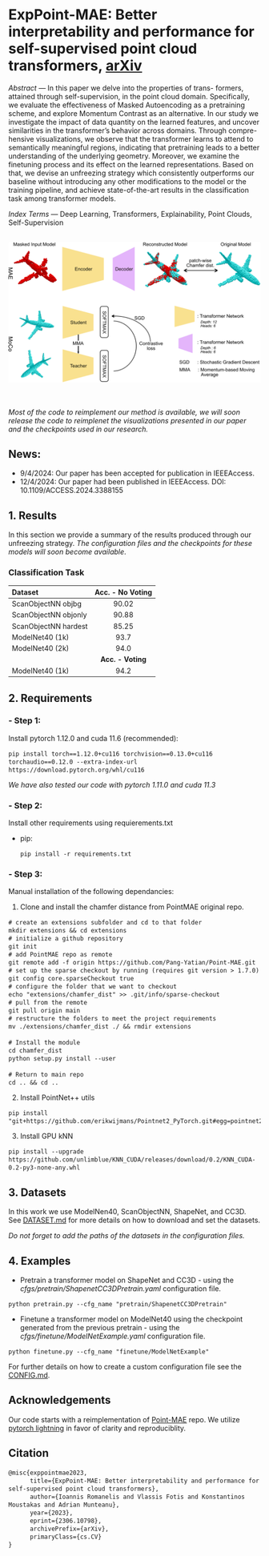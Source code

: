 # ExpPoint-MAE: Better interpretability and performance for self-supervised point cloud transformers,  [arXiv](https://arxiv.org/abs/2306.10798)



*Abstract* — In this paper we delve into the properties of trans-
formers, attained through self-supervision, in the point cloud
domain. Specifically, we evaluate the effectiveness of Masked
Autoencoding as a pretraining scheme, and explore Momentum
Contrast as an alternative. In our study we investigate the impact
of data quantity on the learned features, and uncover similarities
in the transformer’s behavior across domains. Through compre-
hensive visualizations, we observe that the transformer learns
to attend to semantically meaningful regions, indicating that
pretraining leads to a better understanding of the underlying
geometry. Moreover, we examine the finetuning process and its
effect on the learned representations. Based on that, we devise an
unfreezing strategy which consistently outperforms our baseline
without introducing any other modifications to the model or
the training pipeline, and achieve state-of-the-art results in the
classification task among transformer models.

*Index Terms* — Deep Learning, Transformers, Explainability,
Point Clouds, Self-Supervision
<br/><br/>
<div align="center">
    <img src = "./figures/pipelines.png", width = 666, aligh=center />
</div>
<br/><br/>

*Most of the code to reimplement our method is available, we will soon release the code to reimplenet the visualizations presented in our paper and 
the checkpoints used in our research.*

## News:
 - 9/4/2024: Our paper has been accepted for publication in IEEEAccess.
 - 12/4/2024: Our paper had been published in IEEEAccess. DOI: 10.1109/ACCESS.2024.3388155

## 1. Results
In this section we provide a summary of the results produced through our unfreezing strategy. *The configuration files and the checkpoints for these models will soon become available*.

### Classification Task

| Dataset              | Acc. - No Voting |
| :---                 | :---:            |
| ScanObjectNN objbg   | 90.02            |
| ScanObjectNN objonly | 90.88            |
| ScanObjectNN hardest | 85.25            |
| ModelNet40 (1k)      | 93.7             |
| ModelNet40 (2k)      | 94.0             |
|                      | **Acc. - Voting**|
| ModelNet40 (1k)      | 94.2 


## 2. Requirements

### - Step 1:

Install pytorch 1.12.0 and cuda 11.6 (recommended):
```
pip install torch==1.12.0+cu116 torchvision==0.13.0+cu116 torchaudio==0.12.0 --extra-index-url https://download.pytorch.org/whl/cu116
```
*We have also tested our code with pytorch 1.11.0 and cuda 11.3*

### - Step 2:

Install other requirements using requierements.txt

 - pip:

       pip install -r requirements.txt


### - Step 3:

Manual installation of the following dependancies:

1. Clone and install the chamfer distance from PointMAE original repo.
```
# create an extensions subfolder and cd to that folder
mkdir extensions && cd extensions
# initialize a github repository
git init
# add PointMAE repo as remote
git remote add -f origin https://github.com/Pang-Yatian/Point-MAE.git 
# set up the sparse checkout by running (requires git version > 1.7.0)
git config core.sparseCheckout true
# configure the folder that we want to checkout
echo "extensions/chamfer_dist" >> .git/info/sparse-checkout
# pull from the remote
git pull origin main
# restructure the folders to meet the project requirements
mv ./extensions/chamfer_dist ./ && rmdir extensions

# Install the module
cd chamfer_dist
python setup.py install --user

# Return to main repo 
cd .. && cd ..
```

2. Install PointNet++ utils

```
pip install "git+https://github.com/erikwijmans/Pointnet2_PyTorch.git#egg=pointnet2_ops&subdirectory=pointnet2_ops_lib"
```
3. Install GPU kNN
```
pip install --upgrade https://github.com/unlimblue/KNN_CUDA/releases/download/0.2/KNN_CUDA-0.2-py3-none-any.whl
```

## 3. Datasets
In this work we use ModelNen40, ScanObjectNN, ShapeNet, and CC3D. See [DATASET.md](https://github.com/VVRPanda/ExpPoint-MAE/blob/main/docs/DATASET.md) for more details on how to download and set the datasets. 

*Do not forget to add the paths of the datasets in the configuration files.*

## 4. Examples 

 - Pretrain a transformer model on ShapeNet and CC3D - using the *cfgs/pretrain/ShapenetCC3DPretrain.yaml* configuration file. 
 ```
python pretrain.py --cfg_name "pretrain/ShapenetCC3DPretrain"
 ```
 - Finetune a transformer model on ModelNet40 using the checkpoint generated from the previous pretrain - using the *cfgs/finetune/ModelNetExample.yaml* configuration file. 
 ```
 python finetune.py --cfg_name "finetune/ModelNetExample"
 ```

For further details on how to create a custom configuration file see the [CONFIG.md](https://github.com/VVRPanda/ExpPoint-MAE/blob/main/docs/CONFIG.md).

## Acknowledgements
Our code starts with a reimplementation of [Point-MAE](https://github.com/Pang-Yatian/Point-MAE.git) repo. 
We utilize [pytorch lightning](https://www.pytorchlightning.ai/index.html) in favor of clarity and reproduciblity.

## Citation
```
@misc{exppointmae2023,
      title={ExpPoint-MAE: Better interpretability and performance for self-supervised point cloud transformers}, 
      author={Ioannis Romanelis and Vlassis Fotis and Konstantinos Moustakas and Adrian Munteanu},
      year={2023},
      eprint={2306.10798},
      archivePrefix={arXiv},
      primaryClass={cs.CV}
}
```

